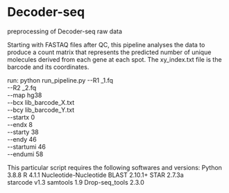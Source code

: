# Decoder-seq
preprocessing of Decoder-seq raw data

Starting with FASTAQ files after QC, this pipeline analyses the data to produce a count matrix that 
represents the predicted number of unique molecules derived from each gene at each spot. 
The xy_index.txt file is the barcode and its coordinates.

run: python run_pipeline.py --R1 _1.fq \
							--R2 _2.fq \
							--map hg38 \
							--bcx lib_barcode_X.txt \
							--bcy lib_barcode_Y.txt \
							--startx 0 \
							--endx 8 \
							--starty 38 \
							--endy 46 \
							--startumi 46 \
							--endumi 58
										
												
This particular script requires the following softwares and versions:
Python 3.8.8
R 4.1.1 
Nucleotide-Nucleotide BLAST 2.10.1+
STAR 2.7.3a							
starcode v1.3
samtools 1.9
Drop-seq_tools 2.3.0 
